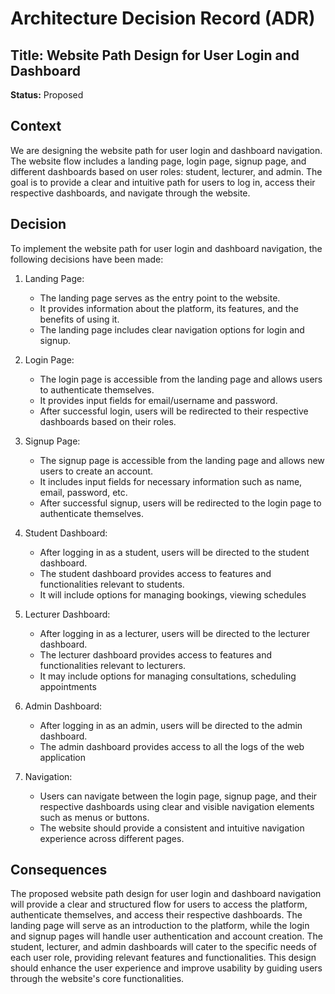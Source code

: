 # Architecture Decision Record (ADR)

## Title: Website Path Design for User Login and Dashboard

**Status:** Proposed

## Context

We are designing the website path for user login and dashboard navigation. The website flow includes a landing page, login page, signup page, and different dashboards based on user roles: student, lecturer, and admin. The goal is to provide a clear and intuitive path for users to log in, access their respective dashboards, and navigate through the website.

## Decision

To implement the website path for user login and dashboard navigation, the following decisions have been made:

1. Landing Page:
   - The landing page serves as the entry point to the website.
   - It provides information about the platform, its features, and the benefits of using it.
   - The landing page includes clear navigation options for login and signup.

2. Login Page:
   - The login page is accessible from the landing page and allows users to authenticate themselves.
   - It provides input fields for email/username and password.
   - After successful login, users will be redirected to their respective dashboards based on their roles.

3. Signup Page:
   - The signup page is accessible from the landing page and allows new users to create an account.
   - It includes input fields for necessary information such as name, email, password, etc.
   - After successful signup, users will be redirected to the login page to authenticate themselves.

4. Student Dashboard:
   - After logging in as a student, users will be directed to the student dashboard.
   - The student dashboard provides access to features and functionalities relevant to students.
   - It will include options for managing bookings, viewing schedules

5. Lecturer Dashboard:
   - After logging in as a lecturer, users will be directed to the lecturer dashboard.
   - The lecturer dashboard provides access to features and functionalities relevant to lecturers.
   - It may include options for managing consultations, scheduling appointments

6. Admin Dashboard:
   - After logging in as an admin, users will be directed to the admin dashboard.
   - The admin dashboard provides access to all the logs of the web application
7. Navigation:
   - Users can navigate between the login page, signup page, and their respective dashboards using clear and visible navigation elements such as menus or buttons.
   - The website should provide a consistent and intuitive navigation experience across different pages.

## Consequences

The proposed website path design for user login and dashboard navigation will provide a clear and structured flow for users to access the platform, authenticate themselves, and access their respective dashboards. The landing page will serve as an introduction to the platform, while the login and signup pages will handle user authentication and account creation. The student, lecturer, and admin dashboards will cater to the specific needs of each user role, providing relevant features and functionalities. This design should enhance the user experience and improve usability by guiding users through the website's core functionalities.
